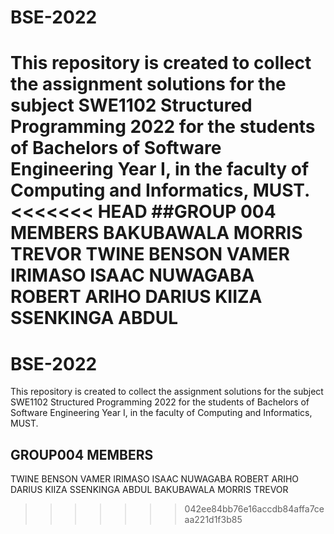 # BSE-2022
This repository is created to collect the assignment solutions for the subject SWE1102 Structured Programming 2022
 for the students of Bachelors of Software Engineering  Year I, in the faculty of Computing and Informatics, MUST.
<<<<<<< HEAD
##GROUP 004 MEMBERS
BAKUBAWALA MORRIS TREVOR
TWINE BENSON VAMER
IRIMASO ISAAC
NUWAGABA ROBERT 
ARIHO DARIUS KIIZA
SSENKINGA ABDUL
=======
# BSE-2022
This repository is created to collect the assignment solutions for the subject SWE1102 Structured Programming 2022
 for the students of Bachelors of Software Engineering  Year I, in the faculty of Computing and Informatics, MUST.
## GROUP004 MEMBERS
TWINE BENSON VAMER
IRIMASO ISAAC 
NUWAGABA ROBERT
ARIHO DARIUS KIIZA
SSENKINGA ABDUL
BAKUBAWALA MORRIS TREVOR
>>>>>>> 042ee84bb76e16accdb84affa7ceaa221d1f3b85
